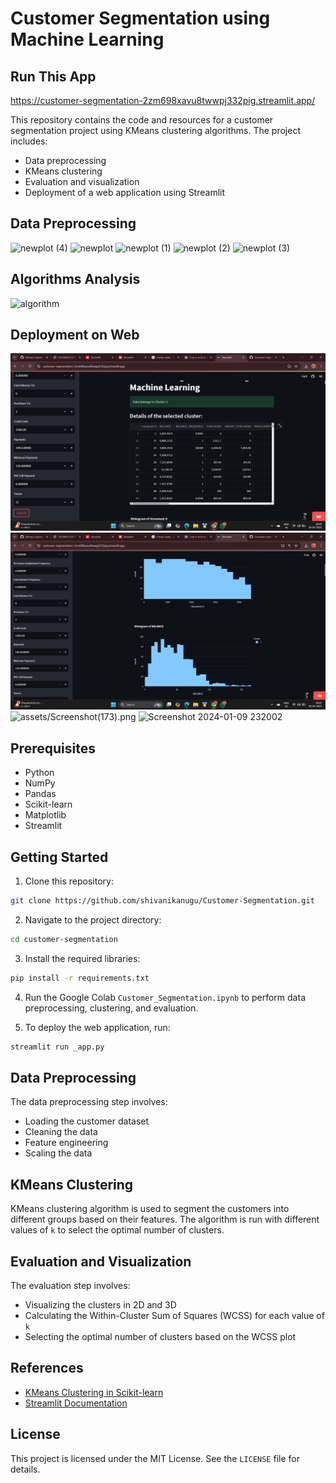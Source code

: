  Customer Segmentation using Machine Learning 
===============================================


Run This App
------------
https://customer-segmentation-2zm698xavu8twwpj332pig.streamlit.app/

This repository contains the code and resources for a customer segmentation project using KMeans clustering algorithms. The project includes:

* Data preprocessing
* KMeans clustering
* Evaluation and visualization
* Deployment of a web application using Streamlit


Data Preprocessing
-----------------
  
![newplot (4)](https://github.com/shubham5027/Customer-Segmentation-Machine-Learning-Webapp/assets/132193443/462a43ef-45a5-4bd6-a77b-c8401ab6c4b4)
![newplot](https://github.com/shubham5027/Customer-Segmentation-Machine-Learning-Webapp/assets/132193443/b758a966-2ec6-435c-acc0-94c500490096)
![newplot (1)](https://github.com/shubham5027/Customer-Segmentation-Machine-Learning-Webapp/assets/132193443/575c3384-6c35-4ebe-8bf5-25c12b59c4b0)
![newplot (2)](https://github.com/shubham5027/Customer-Segmentation-Machine-Learning-Webapp/assets/132193443/4ed2687c-ecab-49c7-9802-2bfa17b028ac)
![newplot (3)](https://github.com/shubham5027/Customer-Segmentation-Machine-Learning-Webapp/assets/132193443/a201b6dc-54f2-4dee-a410-88b017294e95)


Algorithms Analysis
-----------------

![algorithm](https://github.com/shubham5027/Customer-Segmentation-Machine-Learning-Webapp/assets/132193443/61310abc-7a51-4041-ada2-f52e63d50c3b)



Deployment on Web
-----------------

![assets/Screenshot (171).png](https://github.com/shivanikanugu/Customer-Segmentation/blob/main/assets/Screenshot%20(171).png)
![assets/Screenshot(172).png ](https://github.com/shivanikanugu/Customer-Segmentation/blob/main/assets/Screenshot%20(172).png)
![assets/Screenshot(173).png ](https://github.com/shubham5027/Customer-Segmentation-Machine-Learning-Webapp/assets/132193443/643ed342-516f-40f8-906d-88ff32a66bae)
![Screenshot 2024-01-09 232002](https://github.com/shubham5027/Customer-Segmentation-Machine-Learning-Webapp/assets/132193443/69b7046e-a1fe-4937-8459-8530cda3430a)


Prerequisites
-------------

* Python 
* NumPy
* Pandas
* Scikit-learn
* Matplotlib
* Streamlit

Getting Started
---------------

1. Clone this repository:

```bash
git clone https://github.com/shivanikanugu/Customer-Segmentation.git
```

2. Navigate to the project directory:

```bash
cd customer-segmentation
```

3. Install the required libraries:

```bash
pip install -r requirements.txt
```

4. Run the Google Colab `Customer_Segmentation.ipynb` to perform data preprocessing, clustering, and evaluation.

5. To deploy the web application, run:

```bash
streamlit run _app.py
```

Data Preprocessing
------------------

The data preprocessing step involves:

* Loading the customer dataset
* Cleaning the data
* Feature engineering
* Scaling the data

KMeans Clustering
-----------------

KMeans clustering algorithm is used to segment the customers into different groups based on their features. The algorithm is run with different values of `k` to select the optimal number of clusters.

Evaluation and Visualization
----------------------------

The evaluation step involves:

* Visualizing the clusters in 2D and 3D
* Calculating the Within-Cluster Sum of Squares (WCSS) for each value of `k`
* Selecting the optimal number of clusters based on the WCSS plot

References
----------

* [KMeans Clustering in Scikit-learn](https://scikit-learn.org/stable/modules/generated/sklearn.cluster.KMeans.html)
* [Streamlit Documentation](https://docs.streamlit.io/)

License
-------

This project is licensed under the MIT License. See the `LICENSE` file for details.  
